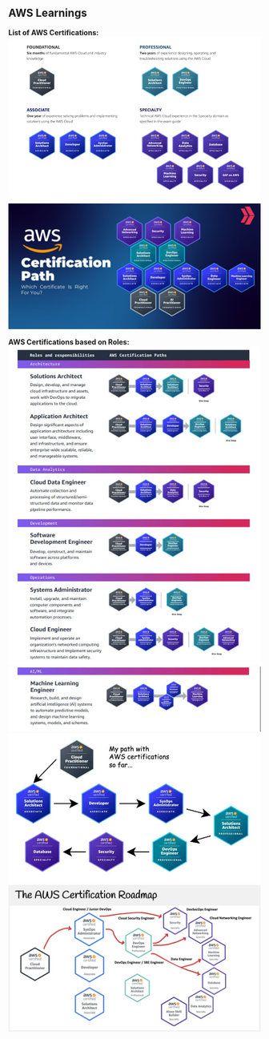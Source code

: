 ## AWS Learnings
**List of AWS Certifications:**
![alt text](images/image.png)
![alt text](images/image-1.png)

**AWS Certifications based on Roles:**
![alt text](images/image-2.png)
![alt text](images/image-3.png)
![alt text](images/image-4.png)
![alt text](images/image-5.png)